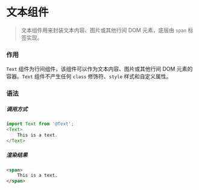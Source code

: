 # 文本组件
> 文本组件用来封装文本内容、图片或其他行间 DOM 元素，底层由 `span` 标签实现。

### 作用
`Text` 组件为行间组件，该组件可以作为文本内容、图片或其他行间 DOM 元素的容器。`Text` 组件不产生任何 `class` 修饰符、`style` 样式和自定义属性。
 
### 语法
##### 调用方式
``` js
import Text from '@Text';
<Text>
    This is a text.
</Text>
```
##### 渲染结果
``` html
<span>
    This is a text.
</span>
```

